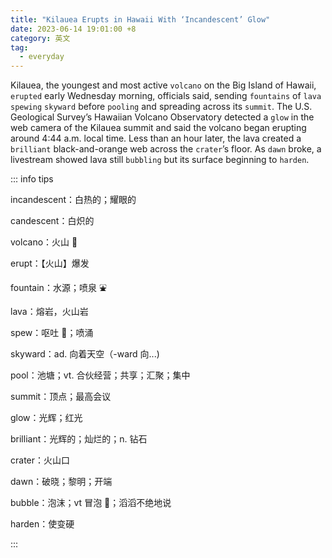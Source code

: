 ```yaml
---
title: "Kilauea Erupts in Hawaii With ‘Incandescent’ Glow"
date: 2023-06-14 19:01:00 +8
category: 英文
tag:
  - everyday
---
```


Kilauea, the youngest and most active `volcano` on the Big Island of Hawaii, `erupted` early Wednesday morning, officials said, sending `fountains` of `lava` `spewing` `skyward` before `pooling` and spreading across its `summit`. The U.S. Geological Survey’s Hawaiian Volcano Observatory detected a `glow` in the web camera of the Kilauea summit and said the volcano began erupting around 4:44 a.m. local time. Less than an hour later, the lava created a `brilliant` black-and-orange web across the `crater`’s floor. As `dawn` broke, a livestream showed lava still `bubbling` but its surface beginning to `harden`.

::: info tips

incandescent：白热的；耀眼的

candescent：白炽的

volcano：火山 🌋

erupt：【火山】爆发

fountain：水源；喷泉 ⛲️

lava：熔岩，火山岩

spew：呕吐 🤮；喷涌

skyward：ad. 向着天空（-ward 向...)

pool：池塘；vt. 合伙经营；共享；汇聚；集中

summit：顶点；最高会议

glow：光辉；红光

brilliant：光辉的；灿烂的；n. 钻石

crater：火山口

dawn：破晓；黎明；开端

bubble：泡沫；vt 冒泡 🫧；滔滔不绝地说

harden：使变硬

:::
